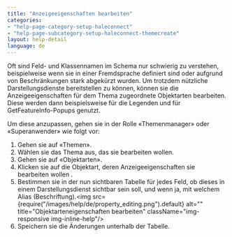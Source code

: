```yaml
---
title: "Anzeigeeigenschaften bearbeiten"
categories:
- "help-page-category-setup-haleconnect"
- "help-page-subcategory-setup-haleconnect-themecreate"
layout: help-detail
language: de
---
```


Oft sind Feld- und Klassennamen im Schema nur schwierig zu verstehen, beispielweise wenn sie in einer Fremdsprache definiert sind oder aufgrund von Beschränkungen stark abgekürzt wurden. Um trotzdem nützliche Darstellungsdienste bereitstellen zu können, können sie die Anzeigeeigenschaften für dem Thema zugeordnete Objektarten bearbeiten. Diese werden dann beispielsweise für die Legenden und für GetFeatureInfo-Popups genutzt.

Um diese anzupassen, gehen sie in der Rolle &laquo;Themenmanager&raquo; oder &laquo;Superanwender&raquo; wie folgt vor:

1.	Gehen sie auf &laquo;Themen&raquo;.
2.	Wählen sie das Thema aus, das sie bearbeiten wollen.
3.	Gehen sie auf &laquo;Objektarten&raquo;.
4.	Klicken sie auf die Objektart, deren Anzeigeeigenschaften sie bearbeiten wollen .
5.	Bestimmen sie in der nun sichtbaren Tabelle für jedes Feld, ob dieses in einem Darstellungsdienst sichtbar sein soll, und wenn ja, mit welchem Alias (Beschriftung).<img src={require("/images/help/de/property_editing.png").default} alt="" title="Objektarteneigenschaften bearbeiten" className="img-responsive img-inline-help"/>
6.	Speichern sie die Änderungen unterhalb der Tabelle.